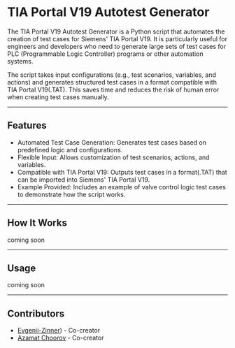 # TIA Portal V19 Autotest Generator
The TIA Portal V19 Autotest Generator is a Python script that automates the creation of test cases for Siemens' TIA Portal V19. It is particularly useful for engineers and developers who need to generate large sets of test cases for PLC (Programmable Logic Controller) programs or other automation systems.

The script takes input configurations (e.g., test scenarios, variables, and actions) and generates structured test cases in a format compatible with TIA Portal V19(.TAT). This saves time and reduces the risk of human error when creating test cases manually.

---

## Features
- Automated Test Case Generation: Generates test cases based on predefined logic and configurations.
- Flexible Input: Allows customization of test scenarios, actions, and variables.
- Compatible with TIA Portal V19: Outputs test cases in a format(.TAT) that can be imported into Siemens' TIA Portal V19.
- Example Provided: Includes an example of valve control logic test cases to demonstrate how the script works.

---

## How It Works

coming soon

---

## Usage

coming soon

---

## Contributors
- [Evgenii-Zinner](https://github.com/Evgenii-Zinner)) - Co-creator
- [Azamat Choorov](https://github.com/dokoni-mo) - Co-creator

